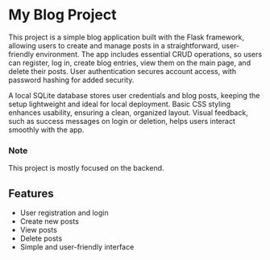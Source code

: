 # My Blog Project

This project is a simple blog application built with the Flask framework, allowing users to create and manage posts in a straightforward, user-friendly environment. The app includes essential CRUD operations, so users can register, log in, create blog entries, view them on the main page, and delete their posts. User authentication secures account access, with password hashing for added security.

A local SQLite database stores user credentials and blog posts, keeping the setup lightweight and ideal for local deployment. Basic CSS styling enhances usability, ensuring a clean, organized layout. Visual feedback, such as success messages on login or deletion, helps users interact smoothly with the app.

### Note
This project is mostly focused on the backend.

## Features

- User registration and login
- Create new posts
- View posts
- Delete posts
- Simple and user-friendly interface
